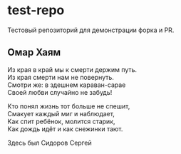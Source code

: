 # test-repo

Тестовый репозиторий для демонстрации форка и PR.

## Омар Хаям

Из края в край мы к смерти держим путь.<br>
Из края смерти нам не повернуть.<br>
Смотри же: в здешнем караван-сарае<br>
Своей любви случайно не забудь!

Кто понял жизнь тот больше не спешит, <br>
Смакует каждый миг и наблюдает, <br>
Как спит ребёнок, молится старик, <br>
Как дождь идёт и как снежинки тают.


Здесь был Сидоров Сергей
